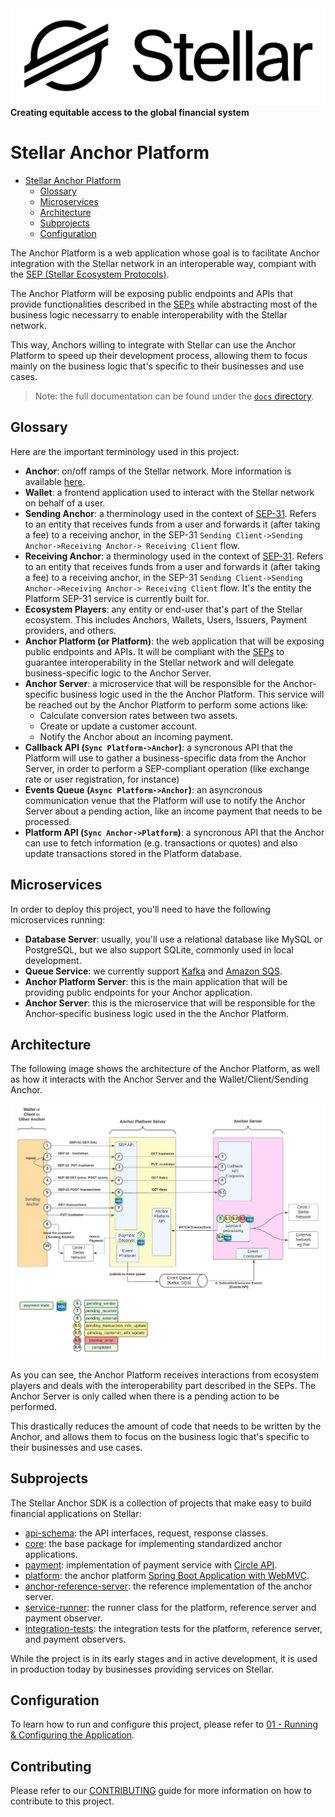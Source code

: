 <div>
<img alt="Stellar" src="https://github.com/stellar/.github/raw/master/stellar-logo.png" width="558" />
<br/>
<strong>Creating equitable access to the global financial system</strong>
</div>

# Stellar Anchor Platform

- [Stellar Anchor Platform](#stellar-anchor-platform)
  - [Glossary](#glossary)
  - [Microservices](#microservices)
  - [Architecture](#architecture)
  - [Subprojects](#subprojects)
  - [Configuration](#configuration)

The Anchor Platform is a web application whose goal is to facilitate Anchor
integration with the Stellar network in an interoperable way, compiant with the
[SEP (Stellar Ecosystem Protocols)](https://github.com/stellar/stellar-protocol/tree/master/ecosystem).

The Anchor Platform will be exposing public endpoints and APIs that provide
functionalities described in the [SEPs] while abstracting most of the business
logic necessarry to enable interoperability with the Stellar network.

This way, Anchors willing to integrate with Stellar can use the Anchor Platform
to speed up their development process, allowing them to focus mainly on the
business logic that's specific to their businesses and use cases.

> Note: the full documentation can be found under the [`docs` directory](/docs).

## Glossary

Here are the important terminology used in this project:

- **Anchor**: on/off ramps of the Stellar network. More information is available [here](https://developers.stellar.org/docs/anchoring-assets/).
- **Wallet**: a frontend application used to interact with the Stellar network on behalf of a user.
- **Sending Anchor**: a therminology used in the context of [SEP-31]. Refers to an entity that receives funds from a user and forwards it (after taking a fee) to a receiving anchor, in the SEP-31 `Sending Client->Sending Anchor->Receiving Anchor-> Receiving Client` flow.
- **Receiving Anchor**: a therminology used in the context of [SEP-31]. Refers to an entity that receives funds from a user and forwards it (after taking a fee) to a receiving anchor, in the SEP-31 `Sending Client->Sending Anchor->Receiving Anchor-> Receiving Client` flow. It's the entity the Platform SEP-31 service is currently built for.
- **Ecosystem Players**: any entity or end-user that's part of the Stellar ecosystem. This includes Anchors, Wallets, Users, Issuers, Payment providers, and others.
- **Anchor Platform (or Platform)**: the web application that will be exposing public endpoints and APIs. It will be compliant with the [SEPs] to guarantee interoperability in the Stellar network and will delegate business-specific logic to the Anchor Server.
- **Anchor Server**: a microservice that will be responsible for the Anchor-specific business logic used in the the Anchor Platform. This service will be reached out by the Anchor Platform to perform some actions like:
  - Calculate conversion rates between two assets.
  - Create or update a customer account.
  - Notify the Anchor about an incoming payment.
- **Callback API (`Sync Platform->Anchor`)**: a syncronous API that the Platform will use to gather a business-specific data from the Anchor Server, in order to perform a SEP-compliant operation (like exchange rate or user registration, for instance)
- **Events Queue (`Async Platform->Anchor`)**: an asyncronous communication venue that the Platform will use to notify the Anchor Server about a pending action, like an income payment that needs to be processed.
- **Platform API (`Sync Anchor->Platform`)**: a syncronous API that the Anchor can use to fetch information (e.g. transactions or quotes) and also update transactions stored in the Platform database.

## Microservices

In order to deploy this project, you'll need to have the following microservices running:

- **Database Server**: usually, you'll use a relational database like MySQL or PostgreSQL, but we also support SQLite, commonly used in local development.
- **Queue Service**: we currently support [Kafka](https://kafka.apache.org/) and [Amazon SQS](https://aws.amazon.com/sqs/).
- **Anchor Platform Server**: this is the main application that will be providing public endpoints for your Anchor application.
- **Anchor Server**: this is the microservice that will be responsible for the Anchor-specific business logic used in the the Anchor Platform.

## Architecture

The following image shows the architecture of the Anchor Platform, as well as how it interacts with the Anchor Server and the Wallet/Client/Sending Anchor.

![img.jpeg](/docs/img/anchor-platform-components-architecture.jpeg)

As you can see, the Anchor Platform receives interactions from ecosystem players and deals with the interoperability part described in the SEPs. The Anchor Server is only called when there is a pending action to be performed.

This drastically reduces the amount of code that needs to be written by the Anchor, and allows them to focus on the business logic that's specific to their businesses and use cases.

## Subprojects

The Stellar Anchor SDK is a collection of projects that make easy to build financial applications on Stellar:

* [api-schema](/api-schema): the API interfaces, request, response classes.
* [core](/core): the base package for implementing standardized anchor applications.
* [payment](/payment): implementation of payment service with [Circle API](https://developers.circle.com/reference).
* [platform](/platform): the anchor platform [Spring Boot Application with WebMVC](https://spring.io/guides/gs/serving-web-content/).
* [anchor-reference-server](/anchor-reference-server): the reference implementation of the anchor server.
* [service-runner](/service-runner): the runner class for the platform, reference server and payment observer. 
* [integration-tests](/integration-tests): the integration tests for the platform, reference server, and payment observers.  

While the project is in its early stages and in active development, it is used in production today by businesses providing services on Stellar.

## Configuration

To learn how to run and configure this project, please refer to [01 - Running & Configuring the Application](/docs/01%20-%20Running%20%26%20Configuring%20the%20Application.md).

## Contributing

Please refer to our [CONTRIBUTING](/docs/CONTRIBUTING.md) guide for more information on how to contribute to this project.

[SEPs]: https://github.com/stellar/stellar-protocol/tree/master/ecosystem
[SEP-31]: https://stellar.org/protocol/sep-31

